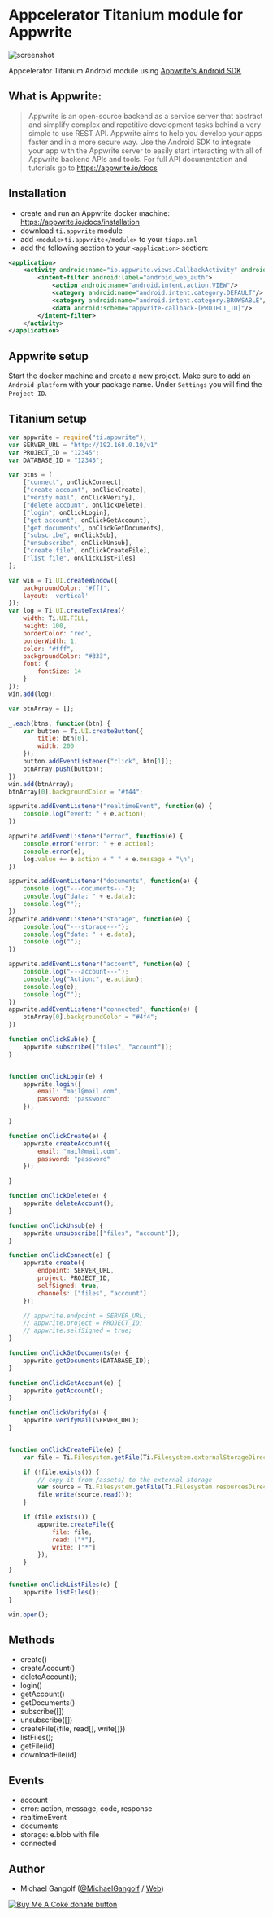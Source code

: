 # Appcelerator Titanium module for Appwrite

<img src="images/screenshot.png" alt="screenshot"/>

Appcelerator Titanium Android module using [Appwrite's Android SDK](https://github.com/appwrite/sdk-for-android)

## What is Appwrite:

> Appwrite is an open-source backend as a service server that abstract and simplify complex and repetitive development tasks behind a very simple to use REST API. Appwrite aims to help you develop your apps faster and in a more secure way. Use the Android SDK to integrate your app with the Appwrite server to easily start interacting with all of Appwrite backend APIs and tools. For full API documentation and tutorials go to https://appwrite.io/docs


## Installation

* create and run an Appwrite docker machine: https://appwrite.io/docs/installation
* download `ti.appwrite` module
* add `<module>ti.appwrite</module>` to your `tiapp.xml`
* add the following section to your `<application>` section:
```xml
<application>
	<activity android:name="io.appwrite.views.CallbackActivity" android:exported="true">
		<intent-filter android:label="android_web_auth">
			<action android:name="android.intent.action.VIEW"/>
			<category android:name="android.intent.category.DEFAULT"/>
			<category android:name="android.intent.category.BROWSABLE"/>
			<data android:scheme="appwrite-callback-[PROJECT_ID]"/>
		</intent-filter>
	</activity>
</application>
```

## Appwrite setup

Start the docker machine and create a new project. Make sure to add an `Android platform` with your package name. Under `Settings` you will find the `Project ID`.

## Titanium setup

```js
var appwrite = require("ti.appwrite");
var SERVER_URL = "http://192.168.0.10/v1"
var PROJECT_ID = "12345";
var DATABASE_ID = "12345";

var btns = [
	["connect", onClickConnect],
	["create account", onClickCreate],
	["verify mail", onClickVerify],
	["delete account", onClickDelete],
	["login", onClickLogin],
	["get account", onClickGetAccount],
	["get documents", onClickGetDocuments],
	["subscribe", onClickSub],
	["unsubscribe", onClickUnsub],
	["create file", onClickCreateFile],
	["list file", onClickListFiles]
];

var win = Ti.UI.createWindow({
	backgroundColor: '#fff',
	layout: 'vertical'
});
var log = Ti.UI.createTextArea({
	width: Ti.UI.FILL,
	height: 100,
	borderColor: 'red',
	borderWidth: 1,
	color: "#fff",
	backgroundColor: "#333",
	font: {
		fontSize: 14
	}
});
win.add(log);

var btnArray = [];

_.each(btns, function(btn) {
	var button = Ti.UI.createButton({
		title: btn[0],
		width: 200
	});
	button.addEventListener("click", btn[1]);
	btnArray.push(button);
})
win.add(btnArray);
btnArray[0].backgroundColor = "#f44";

appwrite.addEventListener("realtimeEvent", function(e) {
	console.log("event: " + e.action);
})

appwrite.addEventListener("error", function(e) {
	console.error("error: " + e.action);
	console.error(e);
	log.value += e.action + " " + e.message + "\n";
})

appwrite.addEventListener("documents", function(e) {
	console.log("---documents---");
	console.log("data: " + e.data);
	console.log("");
})
appwrite.addEventListener("storage", function(e) {
	console.log("---storage---");
	console.log("data: " + e.data);
	console.log("");
})

appwrite.addEventListener("account", function(e) {
	console.log("---account---");
	console.log("Action:", e.action);
	console.log(e);
	console.log("");
})
appwrite.addEventListener("connected", function(e) {
	btnArray[0].backgroundColor = "#4f4";
})

function onClickSub(e) {
	appwrite.subscribe(["files", "account"]);
}


function onClickLogin(e) {
	appwrite.login({
		email: "mail@mail.com",
		password: "password"
	});

}

function onClickCreate(e) {
	appwrite.createAccount({
		email: "mail@mail.com",
		password: "password"
	});

}

function onClickDelete(e) {
	appwrite.deleteAccount();
}

function onClickUnsub(e) {
	appwrite.unsubscribe(["files", "account"]);
}

function onClickConnect(e) {
	appwrite.create({
		endpoint: SERVER_URL,
		project: PROJECT_ID,
		selfSigned: true,
		channels: ["files", "account"]
	});

	// appwrite.endpoint = SERVER_URL;
	// appwrite.project = PROJECT_ID;
	// appwrite.selfSigned = true;
}

function onClickGetDocuments(e) {
	appwrite.getDocuments(DATABASE_ID);
}

function onClickGetAccount(e) {
	appwrite.getAccount();
}

function onClickVerify(e) {
	appwrite.verifyMail(SERVER_URL);
}


function onClickCreateFile(e) {
	var file = Ti.Filesystem.getFile(Ti.Filesystem.externalStorageDirectory, "appicon.png");

	if (!file.exists()) {
		// copy it from /assets/ to the external storage
		var source = Ti.Filesystem.getFile(Ti.Filesystem.resourcesDirectory, "appicon.png");
		file.write(source.read());
	}

	if (file.exists()) {
		appwrite.createFile({
			file: file,
			read: ["*"],
			write: ["*"]
		});
	}
}

function onClickListFiles(e) {
	appwrite.listFiles();
}

win.open();
```

## Methods

* create()
* createAccount()
* deleteAccount();
* login()
* getAccount()
* getDocuments()
* subscribe([])
* unsubscribe([])
* createFile({file, read[], write[]})
* listFiles();
* getFile(id)
* downloadFile(id)

## Events
* account
* error: action, message, code, response
* realtimeEvent
* documents
* storage: e.blob with file
* connected

## Author

* Michael Gangolf (<a href="https://github.com/m1ga">@MichaelGangolf</a> / <a href="https://www.migaweb.de">Web</a>)

<span class="badge-buymeacoffee"><a href="https://www.buymeacoffee.com/miga" title="donate"><img src="https://img.shields.io/badge/buy%20me%20a%20coke-donate-orange.svg" alt="Buy Me A Coke donate button" /></a></span>
